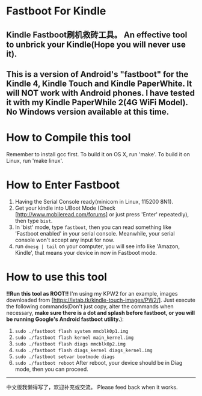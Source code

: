 Fastboot For Kindle
===
Kindle Fastboot刷机救砖工具。
An effective tool to unbrick your Kindle(Hope you will never use it).
---
This is a version of Android's "fastboot" for the Kindle 4, Kindle Touch and Kindle PaperWhite. It will NOT work with Android phones.
I have tested it with my Kindle PaperWhile 2(4G WiFi Model).
No Windows version available at this time.
---
# How to Compile this tool
Remember to install gcc first.
To build it on OS X, run 'make'.
To build it on Linux, run 'make linux'.

# How to Enter Fastboot
1. Having the Serial Console ready(minicom in Linux, 115200 8N1).
2. Get your kindle into UBoot Mode (Check [http://www.mobileread.com/forums] or just press 'Enter' repeatedly), then type `bist`.
3. In 'bist' mode, type `fastboot`, then you can read something like 'Fastboot enabled' in your serial console. Meanwhile, your serial console won't accept any input for now.
4. run `dmesg | tail` on your computer, you will see info like 'Amazon, Kindle', that means your device in now in Fastboot mode.

# How to use this tool
**!!Run this tool as ROOT!!**
I'm using my KPW2 for an example, images downloaded from [https://ixtab.tk/kindle-touch-images/PW2/].
Just execute the following commands(Don't just copy, alter the commands when necessary, **make sure there is a dot and splash before fastboot, or you will be running Google's Android fastboot utility.**):
1. `sudo ./fastboot flash system mmcblk0p1.img`
2. `sudo ./fastboot flash kernel main_kernel.img`
3. `sudo ./fastboot flash diags mmcblk0p2.img`
4. `sudo ./fastboot flash diags_kernel diags_kernel.img`
5. `sudo ./fastboot setvar bootmode diags`
6. `sudo ./fastboot reboot`
After reboot, your device should be in Diag mode, then you can proceed.
---
中文版我懒得写了，欢迎补充或交流。
Please feed back when it works.

